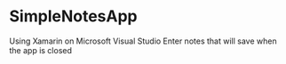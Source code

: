 # SimpleNotesApp

Using Xamarin on Microsoft Visual Studio
Enter notes that will save when the app is closed
